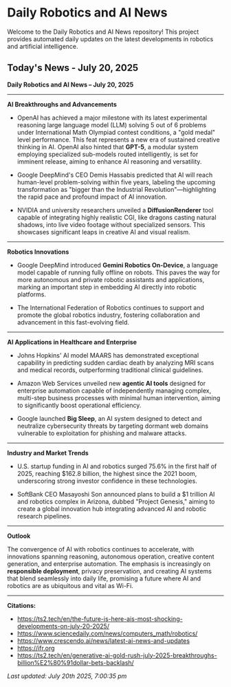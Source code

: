 # Daily Robotics and AI News

Welcome to the Daily Robotics and AI News repository! This project provides automated daily updates on the latest developments in robotics and artificial intelligence.

## Today's News - July 20, 2025

**Daily Robotics and AI News – July 20, 2025**

---

**AI Breakthroughs and Advancements**

- OpenAI has achieved a major milestone with its latest experimental reasoning large language model (LLM) solving 5 out of 6 problems under International Math Olympiad contest conditions, a "gold medal" level performance. This feat represents a new era of sustained creative thinking in AI. OpenAI also hinted that **GPT-5**, a modular system employing specialized sub-models routed intelligently, is set for imminent release, aiming to enhance AI reasoning and versatility.

- Google DeepMind's CEO Demis Hassabis predicted that AI will reach human-level problem-solving within five years, labeling the upcoming transformation as "bigger than the Industrial Revolution"—highlighting the rapid pace and profound impact of AI innovation.

- NVIDIA and university researchers unveiled a **DiffusionRenderer** tool capable of integrating highly realistic CGI, like dragons casting natural shadows, into live video footage without specialized sensors. This showcases significant leaps in creative AI and visual realism.

---

**Robotics Innovations**

- Google DeepMind introduced **Gemini Robotics On-Device**, a language model capable of running fully offline on robots. This paves the way for more autonomous and private robotic assistants and applications, marking an important step in embedding AI directly into robotic platforms.

- The International Federation of Robotics continues to support and promote the global robotics industry, fostering collaboration and advancement in this fast-evolving field.

---

**AI Applications in Healthcare and Enterprise**

- Johns Hopkins' AI model MAARS has demonstrated exceptional capability in predicting sudden cardiac death by analyzing MRI scans and medical records, outperforming traditional clinical guidelines.

- Amazon Web Services unveiled new **agentic AI tools** designed for enterprise automation capable of independently managing complex, multi-step business processes with minimal human intervention, aiming to significantly boost operational efficiency.

- Google launched **Big Sleep**, an AI system designed to detect and neutralize cybersecurity threats by targeting dormant web domains vulnerable to exploitation for phishing and malware attacks.

---

**Industry and Market Trends**

- U.S. startup funding in AI and robotics surged 75.6% in the first half of 2025, reaching $162.8 billion, the highest since the 2021 boom, underscoring strong investor confidence in these technologies.

- SoftBank CEO Masayoshi Son announced plans to build a $1 trillion AI and robotics complex in Arizona, dubbed "Project Genesis," aiming to create a global innovation hub integrating advanced AI and robotic research pipelines.

---

**Outlook**

The convergence of AI with robotics continues to accelerate, with innovations spanning reasoning, autonomous operation, creative content generation, and enterprise automation. The emphasis is increasingly on **responsible deployment**, privacy preservation, and creating AI systems that blend seamlessly into daily life, promising a future where AI and robotics are as ubiquitous and vital as Wi-Fi.

---

**Citations:**
- https://ts2.tech/en/the-future-is-here-ais-most-shocking-developments-on-july-20-2025/
- https://www.sciencedaily.com/news/computers_math/robotics/
- https://www.crescendo.ai/news/latest-ai-news-and-updates
- https://ifr.org
- https://ts2.tech/en/generative-ai-gold-rush-july-2025-breakthroughs-billion%E2%80%91dollar-bets-backlash/

*Last updated: July 20th 2025, 7:00:35 pm*